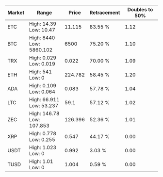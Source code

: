 | Market | Range | Price| Retracement | Doubles to 50% |
| --- | --- | --- | --- | --- |
| ETC | High: 14.39<br />Low: 10.47 | 11.115 | 83.55 % | 1.12 |
| BTC | High: 8440<br />Low: 5860.102 | 6500 | 75.20 % | 1.10 |
| TRX | High: 0.029<br />Low: 0.019 | 0.022 | 70.00 % | 1.09 |
| ETH | High: 541<br />Low: 0 | 224.782 | 58.45 % | 1.20 |
| ADA | High: 0.109<br />Low: 0.064 | 0.083 | 57.78 % | 1.04 |
| LTC | High: 66.911<br />Low: 53.237 | 59.1 | 57.12 % | 1.02 |
| ZEC | High: 146.78<br />Low: 107.853 | 126.396 | 52.36 % | 1.01 |
| XRP | High: 0.778<br />Low: 0.255 | 0.547 | 44.17 % | 0.00 |
| USDT | High: 1.023<br />Low: 0 | 0.992 | 3.03 % | 0.00 |
| TUSD | High: 1.01<br />Low: 0 | 1.004 | 0.59 % | 0.00 |
